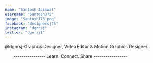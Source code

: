 ```yaml
---
name: "Santosh Jaiswal"
username: "SantoshJ75"
image: "SantoshJ75.png"
facebook: "designersj75"
instagram: "dgnrsj"
twitter: "dgnrsj1"
---
```

@dgnrsj-Graphics Designer, Video Editor & Motion Graphics Designer.

       ---------------- Learn. Connect. Share -----------------